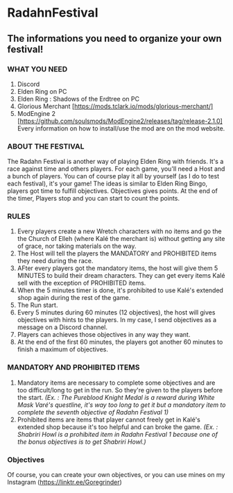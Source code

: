 # RadahnFestival
## The informations you need to organize your own festival! 
### WHAT YOU NEED
1. Discord
2. Elden Ring on PC
3. Elden Ring : Shadows of the Erdtree on PC
4. Glorious Merchant [https://mods.tclark.io/mods/glorious-merchant/]
5. ModEngine 2 [https://github.com/soulsmods/ModEngine2/releases/tag/release-2.1.0]
Every information on how to install/use the mod are on the mod website. 

### ABOUT THE FESTIVAL
The Radahn Festival is another way of playing Elden Ring with friends. It's a race against time and others players. For each game, you'll need a Host and a bunch of players. You can of course play it all by yourself (as I do to test each festival), it's your game! The ideas is similar to Elden Ring Bingo, players got time to fulfill objectives. Objectives gives points. At the end of the timer, Players stop and you can start to count the points. 

### RULES
1. Every players create a new Wretch characters with no items and go the the Church of Elleh (where Kalé the merchant is) without getting any site of grace, nor taking materials on the way.
2. The Host will tell the players the MANDATORY and PROHIBITED items they need during the race.
3. AFter every players got the mandatory items, the host will give them 5 MINUTES to build their dream characters. They can get every items Kalé sell with the exception of PROHIBITED items.
4. When the 5 minutes timer is done, it's prohibited to use Kalé's extended shop again during the rest of the game.
5. The Run start.
6. Every 5 minutes during 60 minutes (12 objectives), the host will gives objectives with hints to the players. In my case, I send objectives as a message on a Discord channel.
7. Players can achieves those objectives in any way they want.
8. At the end of the first 60 minutes, the players got another 60 minutes to finish a maximum of objectives.

### MANDATORY AND PROHIBITED ITEMS
1. Mandatory items are necessary to complete some objectives and are too difficult/long to get in the run. So they're given to the players before the start.
       _(Ex. : The Pureblood Knight Medal is a reward during White Mask Varé's questline, it's way too long to get it but a mandatory item to complete the seventh objective of Radahn Festival 1)_
2. Prohibited items are items that player cannot freely get in Kalé's extended shop because it's too helpful and can broke the game.
       _(Ex. : Shabriri Howl is a prohibited item in Radahn Festival 1 because one of the bonus objectives is to get Shabriri Howl.)_

### Objectives
Of course, you can create your own objectives, or you can use mines on my Instagram (https://linktr.ee/Goregrinder)

